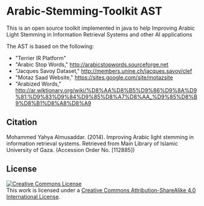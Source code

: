 # Arabic-Stemming-Toolkit AST
This is an open source toolkit implemented in java to help Improving Arabic Light Stemming in Information Retrieval Systems and other AI applications

The AST is based  on the following:
  - "Terrier IR Platform"
  - "Arabic Stop Words," http://arabicstopwords.sourceforge.net
  - "Jacques Savoy Dataset," http://members.unine.ch/jacques.savoy/clef
  - "Motaz Saad Website," https://sites.google.com/site/motazsite
  - "Arabized Words," http://ar.wiktionary.org/wiki/%D8%AA%D8%B5%D9%86%D9%8A%D9%81:%D9%83%D9%84%D9%85%D8%A7%D8%AA_%D9%85%D8%B9%D8%B1%D8%A8%D8%A9

Citation
----
Mohammed Yahya Almusaddar. (2014). Improving Arabic light stemming in information retrieval systems. Retrieved from Main Library of Islamic University of Gaza. (Accession Order No. [112885])

License
----
<a rel="license" href="http://creativecommons.org/licenses/by-sa/4.0/"><img alt="Creative Commons License" style="border-width:0" src="https://i.creativecommons.org/l/by-sa/4.0/88x31.png" /></a><br />This work is licensed under a <a rel="license" href="http://creativecommons.org/licenses/by-sa/4.0/">Creative Commons Attribution-ShareAlike 4.0 International License</a>.
